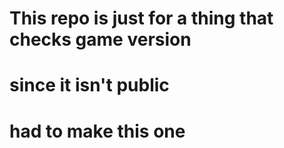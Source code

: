 # This repo is just for a thing that checks game version
# since it isn't public
# had to make this one
